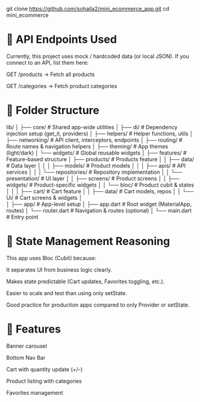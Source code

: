 git clone https://github.com/sohaila2/mini_ecommerce_app.git
cd mini_ecommerce

# 🔗 API Endpoints Used

Currently, this project uses mock / hardcoded data (or local JSON).
If you connect to an API, list them here:

GET /products → Fetch all products

GET /categories → Fetch product categories


# 📂 Folder Structure

lib/
│
├── core/                      # Shared app-wide utilities
│   ├── di/                    # Dependency injection setup (get_it, providers)
│   ├── helpers/               # Helper functions, utils
│   ├── networking/            # API client, interceptors, endpoints
│   ├── routing/               # Route names & navigation helpers
│   ├── theming/               # App themes (light/dark)
│   └── widgets/               # Global reusable widgets
│
├── features/                  # Feature-based structure
│   ├── products/              # Products feature
│   │   ├── data/              # Data layer
│   │   │   ├── models/        # Product models
│   │   │   ├── apis/          # API services
│   │   │   └── repositories/  # Repository implementation
│   │   └── presentation/      # UI layer
│   │       ├── screens/       # Product screens
│   │       ├── widgets/       # Product-specific widgets
│   │       └── bloc/          # Product cubit & states
│   │
│   ├── cart/                  # Cart feature
│   │   ├── data/              # Cart models, repos
│   │   └── Ui/                # Cart screens & widgets
│   
│
├── app/                       # App-level setup
│   ├── app.dart               # Root widget (MaterialApp, routes)
│   └── router.dart            # Navigation & routes (optional)
│
└── main.dart                  # Entry point


# 🧠 State Management Reasoning

This app uses Bloc (Cubit) because:

It separates UI from business logic clearly.

Makes state predictable (Cart updates, Favorites toggling, etc.).

Easier to scale and test than using only setState.

Good practice for production apps compared to only Provider or setState.

# 🎨 Features

Banner carousel

Bottom Nav Bar

Cart with quantity update (+/–)

Product listing with categories

Favorites management
